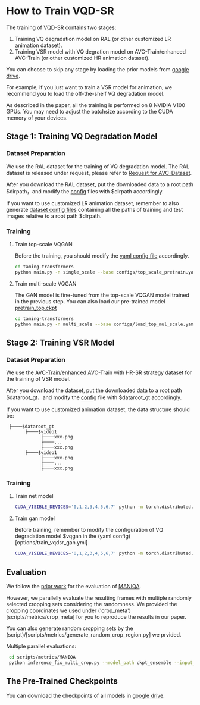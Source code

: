 # How to Train VQD-SR

The training of VQD-SR contains two stages:
1. Training VQ degradation model on RAL (or other customized LR animation dataset).
3. Training VSR model with VQ degration model on AVC-Train/enhanced AVC-Train (or other customized HR animation dataset).

You can choose to skip any stage by loading the prior models from [google drive](https://drive.google.com/file/d/1MvDG9NfZjnW0kyCyPtokgC3M8lhFgnLv/view?usp=drive_link). 

For example, if you just want to train a VSR model for animation, we recommend you to load the off-the-shelf VQ degradation model.

As described in the paper, all the training is performed on 8 NVIDIA V100 GPUs. You may need to adjust the batchsize according to the CUDA memory of your devices.

## Stage 1: Training VQ Degradation Model
### Dataset Preparation
We use the RAL dataset for the training of VQ degradation model. The RAL dataset is released under request, please refer to [Request for AVC-Dataset](README.md#request-for-ral-dataset).

After you download the RAL dataset, put the downloaded data to a root path $dirpath，and modify the [config](taming-transformers/configs) files with $dirpath accordingly.

If you want to use customized LR animation dataset, remember to also generate [dataset config files](taming-transformers/data) containing all the paths of training and test images relative to a root path $dirpath.

### Training
1. Train top-scale VQGAN
   
   Before the training, you should modify the [yaml config file](taming-transformers/configs/top_scale_pretrain.yaml) accordingly. 
   ```bash
   cd taming-transformers
   python main.py -n single_scale --base configs/top_scale_pretrain.yaml -t True --gpus 0,1,2,3,4,5,6,7

   ```
3. Train multi-scale VQGAN

   The GAN model is fine-tuned from the top-scale VQGAN model trained in the previous step. You can also load our pre-trained model [pretrain_top.ckpt](https://drive.google.com/file/d/1MvDG9NfZjnW0kyCyPtokgC3M8lhFgnLv/view?usp=drive_link) 
   ```bash
   cd taming-transformers
   python main.py -n multi_scale --base configs/load_top_mul_scale.yaml -t True --gpus 0,1,2,3,4,5,6,7

   ```

## Stage 2: Training VSR Model
### Dataset Preparation
We use the [AVC-Train](https://github.com/TencentARC/AnimeSR#request-for-avc-dataset)/enhanced AVC-Train with HR-SR strategy dataset for the training of VSR model.

After you download the dataset, put the downloaded data to a root path $dataroot_gt，and modify the [config](options) file with $dataroot_gt accordingly.

If you want to use customized animation dataset, the data structure should be:
 ```
  ├────$dataroot_gt
        ├────$video1
              ├────xxx.png
              ├────...
              ├────xxx.png
        ├────$video1
              ├────xxx.png
              ├────...
              ├────xxx.png
 ```

### Training
1. Train net model
   ```bash
   CUDA_VISIBLE_DEVICES='0,1,2,3,4,5,6,7' python -m torch.distributed.launch --master_port 1220 --nproc_per_node=8 vqdsr/train.py -opt options/train_vqdsr_net.yml --launcher pytorch [--auto_resume]
   ```
3. Train gan model
   
   Before training, remember to modify the configuration of VQ degradation model $vqgan in the (yaml config)[options/train_vqdsr_gan.yml]
    ```bash
   CUDA_VISIBLE_DEVICES='0,1,2,3,4,5,6,7' python -m torch.distributed.launch --master_port 1220 --nproc_per_node=8 vqdsr/train.py -opt options/train_vqdsr_gan.yml --launcher pytorch [--auto_resume]
   ```
## Evaluation
We follow the [prior work](https://github.com/TencentARC/AnimeSR/blob/main/scripts/metrics/README.md) for the evaluation of [MANIQA](https://github.com/IIGROUP/MANIQA).

However, we parallelly evaluate the resulting frames with multiple randomly selected cropping sets considering the randomness. We provided the cropping coordinates we used under ('crop_meta')[scripts/metrics/crop_meta] for you to reproduce the results in our paper.

You can also generate random cropping sets by the (script)/[scripts/metrics/generate_random_crop_region.py] we prvided.

Multiple parallel evaluations:
  ```bash
   cd scripts/metrics/MANIQA
   python inference_fix_multi_crop.py --model_path ckpt_ensemble --input_dir $path_of_result_folder --output_dir $output/ --crop_meta ../crop_meta
   ```

## The Pre-Trained Checkpoints
You can download the checkpoints of all models in [google drive](https://drive.google.com/file/d/1MvDG9NfZjnW0kyCyPtokgC3M8lhFgnLv/view?usp=drive_link).

